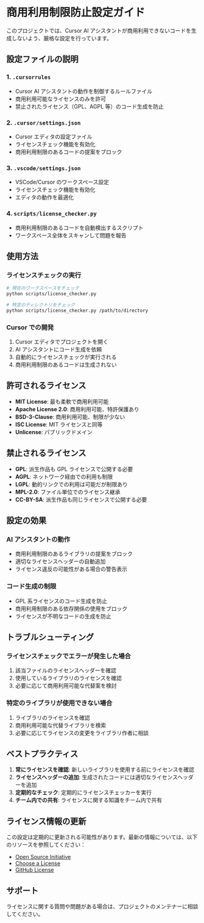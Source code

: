 # 商用利用制限防止設定ガイド

このプロジェクトでは、Cursor AI アシスタントが商用利用できないコードを生成しないよう、厳格な設定を行っています。

## 設定ファイルの説明

### 1. `.cursorrules`

- Cursor AI アシスタントの動作を制御するルールファイル
- 商用利用可能なライセンスのみを許可
- 禁止されたライセンス（GPL、AGPL 等）のコード生成を防止

### 2. `.cursor/settings.json`

- Cursor エディタの設定ファイル
- ライセンスチェック機能を有効化
- 商用利用制限のあるコードの提案をブロック

### 3. `.vscode/settings.json`

- VSCode/Cursor のワークスペース設定
- ライセンスチェック機能を有効化
- エディタの動作を最適化

### 4. `scripts/license_checker.py`

- 商用利用制限のあるコードを自動検出するスクリプト
- ワークスペース全体をスキャンして問題を報告

## 使用方法

### ライセンスチェックの実行

```bash
# 現在のワークスペースをチェック
python scripts/license_checker.py

# 特定のディレクトリをチェック
python scripts/license_checker.py /path/to/directory
```

### Cursor での開発

1. Cursor エディタでプロジェクトを開く
2. AI アシスタントにコード生成を依頼
3. 自動的にライセンスチェックが実行される
4. 商用利用制限のあるコードは生成されない

## 許可されるライセンス

- **MIT License**: 最も柔軟で商用利用可能
- **Apache License 2.0**: 商用利用可能、特許保護あり
- **BSD-3-Clause**: 商用利用可能、制限が少ない
- **ISC License**: MIT ライセンスと同等
- **Unlicense**: パブリックドメイン

## 禁止されるライセンス

- **GPL**: 派生作品も GPL ライセンスで公開する必要
- **AGPL**: ネットワーク経由での利用も制限
- **LGPL**: 動的リンクでの利用は可能だが制限あり
- **MPL-2.0**: ファイル単位でのライセンス継承
- **CC-BY-SA**: 派生作品も同じライセンスで公開する必要

## 設定の効果

### AI アシスタントの動作

- 商用利用制限のあるライブラリの提案をブロック
- 適切なライセンスヘッダーの自動追加
- ライセンス違反の可能性がある場合の警告表示

### コード生成の制限

- GPL 系ライセンスのコード生成を防止
- 商用利用制限のある依存関係の使用をブロック
- ライセンスが不明なコードの生成を防止

## トラブルシューティング

### ライセンスチェックでエラーが発生した場合

1. 該当ファイルのライセンスヘッダーを確認
2. 使用しているライブラリのライセンスを確認
3. 必要に応じて商用利用可能な代替案を検討

### 特定のライブラリが使用できない場合

1. ライブラリのライセンスを確認
2. 商用利用可能な代替ライブラリを検索
3. 必要に応じてライセンスの変更をライブラリ作者に相談

## ベストプラクティス

1. **常にライセンスを確認**: 新しいライブラリを使用する前にライセンスを確認
2. **ライセンスヘッダーの追加**: 生成されたコードには適切なライセンスヘッダーを追加
3. **定期的なチェック**: 定期的にライセンスチェッカーを実行
4. **チーム内での共有**: ライセンスに関する知識をチーム内で共有

## ライセンス情報の更新

この設定は定期的に更新される可能性があります。最新の情報については、以下のリソースを参照してください：

- [Open Source Initiative](https://opensource.org/licenses)
- [Choose a License](https://choosealicense.com/)
- [GitHub License](https://github.com/licenses/license-templates)

## サポート

ライセンスに関する質問や問題がある場合は、プロジェクトのメンテナーに相談してください。
